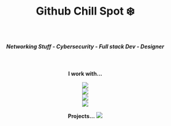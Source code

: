 <h1 align="center">
    Github Chill Spot ❄️
  </h1>
<br>

  <h5 align="center">
    Networking Stuff - Cybersecurity - Full stack Dev - Designer
  </h5>
<br>
<p align="center">
  <b>I work with... </b>
</p>

<p align="center">
  <a href="https://skillicons.dev">
    <img src="https://skillicons.dev/icons?i=git,docker,codepen,debian,discord,django" />
    <br>
    <img src="https://skillicons.dev/icons?i=flask,github,go,html,css,js" />
    <br>
    <img src="https://skillicons.dev/icons?i=kali,linux,mongodb,nodejs,php,raspberrypi" />
    <br>
    <img src="https://skillicons.dev/icons?i=py,ps,ai,react,redhat,windows" />
  </a>
</p>

<p align="center">
  <b>Projects...</b>
    <img src="https://img.freepik.com/premium-vector/coming-soon-clock-icon-new-open-vector-sign-timer-with-time-arrow-coming-soon-promotion-countdown-clock-symbol_186921-236.jpg" />
</p>
